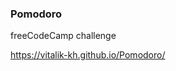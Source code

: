 <h3>Pomodoro</h3>
<p>freeCodeCamp challenge</p>
<a href='https://vitalik-kh.github.io/Pomodoro/'>https://vitalik-kh.github.io/Pomodoro/</a>
